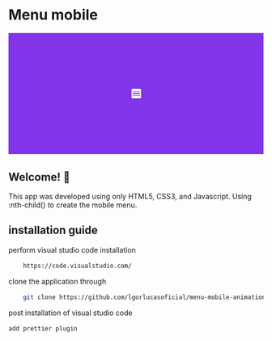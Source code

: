 # Menu mobile

![Mobile Menu Design Preview](./preview.png)

## Welcome! 👋

This app was developed using only HTML5, CSS3, and Javascript.
Using :nth-child() to create the mobile menu.

## installation guide

perform visual studio code installation

```bash
    https://code.visualstudio.com/
```
clone the application through

```bash
    git clone https://github.com/lgorlucasoficial/menu-mobile-animation.git
```

post installation of visual studio code

```bash
add prettier plugin
```

